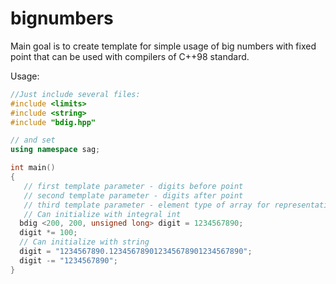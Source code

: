 # bignumbers

Main goal is to create template for simple usage of big numbers with fixed point that can be used with compilers of C++98 standard.

Usage:

```C++
//Just include several files:
#include <limits> 
#include <string>
#include "bdig.hpp"

// and set
using namespace sag;

int main()
{
   // first template parameter - digits before point
   // second template parameter - digits after point
   // third template parameter - element type of array for representation 
   // Can initialize with integral int
  bdig <200, 200, unsigned long> digit = 1234567890;
  digit *= 100;
  // Can initialize with string
  digit = "1234567890.123456789012345678901234567890";
  digit -= "1234567890";
}
```

